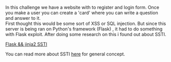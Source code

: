 In this challenge we have a website with to register and login form. Once you make a user you can create a 'card' where you can write a question and answer to it.  
First thought this would be some sort of XSS or SQL injection.
But since this server is being ran on Python's framework (Flask) , it had to do something with Flask exploit. After doing some research on this i found out about SSTI.

<a href="https://pequalsnp-team.github.io/cheatsheet/flask-jinja2-ssti">Flask && jinja2 SSTI </a>  

You can read more about SSTI <a href="https://portswigger.net/research/server-side-template-injection">here</a> for general concept.  

